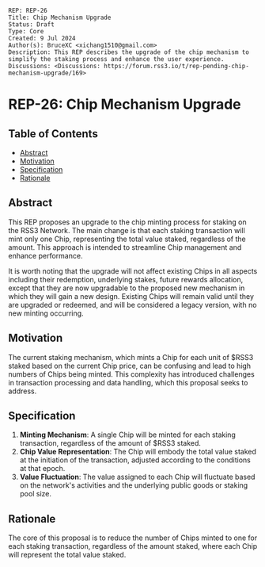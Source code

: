 ```
REP: REP-26
Title: Chip Mechanism Upgrade
Status: Draft
Type: Core
Created: 9 Jul 2024
Author(s): BruceXC <xichang1510@gmail.com>
Description: This REP describes the upgrade of the chip mechanism to simplify the staking process and enhance the user experience.
Discussions: <Discussions: https://forum.rss3.io/t/rep-pending-chip-mechanism-upgrade/169>
```

# REP-26: Chip Mechanism Upgrade

## Table of Contents

- [Abstract](#abstract)
- [Motivation](#motivation)
- [Specification](#specification)
- [Rationale](#rationale)

## Abstract

This REP proposes an upgrade to the chip minting process for staking on the RSS3 Network. The main change is that each staking transaction will mint only one Chip, representing the total value staked, regardless of the amount. This approach is intended to streamline Chip management and enhance performance.

It is worth noting that the upgrade will not affect existing Chips in all aspects including their redemption, underlying stakes, future rewards allocation, except that they are now upgradable to the proposed new mechanism in which they will gain a new design. Existing Chips will remain valid until they are upgraded or redeemed, and will be considered a legacy version, with no new minting occurring.

## Motivation

The current staking mechanism, which mints a Chip for each unit of $RSS3 staked based on the current Chip price, can be confusing and lead to high numbers of Chips being minted. This complexity has introduced challenges in transaction processing and data handling, which this proposal seeks to address.

## Specification

1. **Minting Mechanism**: A single Chip will be minted for each staking transaction, regardless of the amount of $RSS3 staked.
2. **Chip Value Representation**: The Chip will embody the total value staked at the initiation of the transaction, adjusted according to the conditions at that epoch.
3. **Value Fluctuation**: The value assigned to each Chip will fluctuate based on the network's activities and the underlying public goods or staking pool size.

## Rationale

The core of this proposal is to reduce the number of Chips minted to one for each staking transaction, regardless of the amount staked, where each Chip will represent the total value staked.
